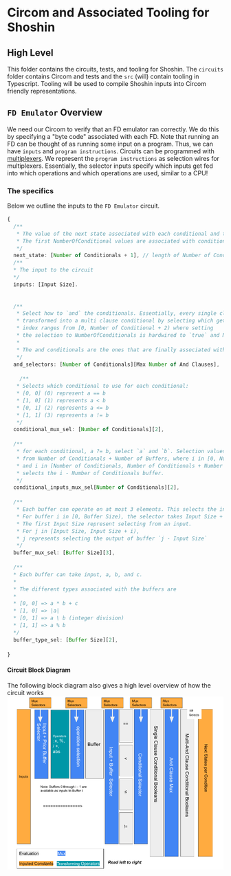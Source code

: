 # Circom and Associated Tooling for Shoshin

## High Level

This folder contains the circuits, tests, and tooling for Shoshin. The `circuits` folder
contains Circom and tests and the `src` (will) contain tooling in Typescript. Tooling will be used to compile
Shoshin inputs into Circom friendly representations.

## `FD Emulator` Overview

We need our Circom to verify that an FD emulator ran correctly. We do this by specifying a "byte code" associated with each FD. Note that running an FD can be thought of as running some input on a program. Thus, we can have `inputs` and `program instructions`. Circuits can be programmed with [multiplexers](https://en.wikipedia.org/wiki/Multiplexer). We represent the `program instructions` as selection wires for multiplexers. Essentially, the selector inputs specify which inputs get fed into which operations and which operations are used, similar to a CPU!

### The specifics

Below we outline the inputs to the `FD Emulator` circuit.

```typescript
{
  /**
   * The value of the next state associated with each conditional and the default
   * The first NumberOfConditional values are associated with conditionals. The last one is a default
   */
  next_state: [Number of Conditionals + 1], // length of Number of Conditionals + 1
  /**
  * The input to the circuit
  */
  inputs: [Input Size].


  /**
   * Select how to `and` the conditionals. Essentially, every single clause conditional can be
   * transformed into a multi clause conditional by selecting which get `anded` together. The selection
   * index ranges from [0, Number of Conditional + 2) where setting
   * the selection to NumberOfConditionals is hardwired to `true` and NumberOfConditionals+1 is hardwired to `false`
   *
   * The and conditionals are the ones that are finally associated with the output `next_state`
   */
  and_selectors: [Number of Conditionals][Max Number of And Clauses],

	/**
   * Selects which conditional to use for each conditional:
   * [0, 0] (0) represent a == b
   * [1, 0] (1) represents a < b
   * [0, 1] (2) represents a <= b
   * [1, 1] (3) represents a != b
   */
  conditional_mux_sel: [Number of Conditionals][2],

  /**
   * for each conditional, a ?= b, select `a` and `b`. Selection values range
   * from Number of Conditionals + Number of Buffers, where i in [0, Number of Conditionals) selects the ith input
   * and i in [Number of Conditionals, Number of Conditionals + Number of Buffers)
   * selects the i - Number of Conditionals buffer.
   */
  conditional_inputs_mux_sel[Number of Conditionals][2],

  /**
   * Each buffer can operate on at most 3 elements. This selects the inputs for each buffer.
   * For buffer i in [0, Buffer Size), the selector takes Input Size + i possible values.
   * The first Input Size represent selecting from an input.
   * For j in [Input Size, Input Size + i),
   * j represents selecting the output of buffer `j - Input Size`
   */
  buffer_mux_sel: [Buffer Size][3],

  /**
  * Each buffer can take input, a, b, and c.
  *
  * The different types associated with the buffers are
  *
  * [0, 0] => a * b + c
  * [1, 0] => |a|
  * [0, 1] => a \ b (integer division)
  * [1, 1] => a % b
  */
  buffer_type_sel: [Buffer Size][2],

}
```

#### Circuit Block Diagram

The following block diagram also gives a high level overview of how the circuit works
![imgs/FDBlockDiagram.png](imgs/FDBlockDiagram.png)
